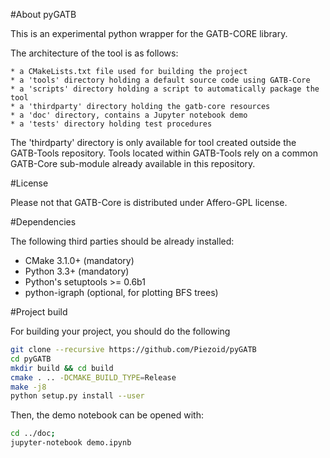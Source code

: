 #About pyGATB

This is an experimental python wrapper for the GATB-CORE library.

The architecture of the tool is as follows:

    * a CMakeLists.txt file used for building the project
    * a 'tools' directory holding a default source code using GATB-Core
    * a 'scripts' directory holding a script to automatically package the tool
    * a 'thirdparty' directory holding the gatb-core resources
    * a 'doc' directory, contains a Jupyter notebook demo
    * a 'tests' directory holding test procedures
    
The 'thirdparty' directory is only available for tool created outside the GATB-Tools repository.
Tools located within GATB-Tools rely on a common GATB-Core sub-module already available in this repository.

#License

Please not that GATB-Core is distributed under Affero-GPL license.

#Dependencies

The following third parties should be already installed:

* CMake 3.1.0+ (mandatory)
* Python 3.3+ (mandatory)
* Python's setuptools >= 0.6b1
* python-igraph (optional, for plotting BFS trees)

#Project build

For building your project, you should do the following
   
```bash 
git clone --recursive https://github.com/Piezoid/pyGATB
cd pyGATB
mkdir build && cd build
cmake . .. -DCMAKE_BUILD_TYPE=Release
make -j8
python setup.py install --user
```

Then, the demo notebook can be opened with:
```bash
cd ../doc; 
jupyter-notebook demo.ipynb
```





